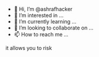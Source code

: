 - 👋 Hi, I’m @ashrafhacker
- 👀 I’m interested in ...
- 🌱 I’m currently learning ...
- 💞️ I’m looking to collaborate on ...
- 📫 How to reach me ...

<!---
ashrafhacker/ashrafhacker is a ✨ special ✨ repository because its `README.md` (this file) appears on your GitHub profile.
You can click the Preview link to take a look at your changes.
--->
it allows you to risk 
